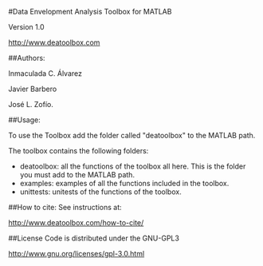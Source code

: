 ﻿#Data Envelopment Analysis Toolbox for MATLAB

Version 1.0

http://www.deatoolbox.com

##Authors:

Inmaculada C. Álvarez

Javier Barbero

José L. Zofío.

##Usage:


To use the Toolbox add the folder called "deatoolbox" to the MATLAB path.

The toolbox contains the following folders:
- deatoolbox: all the functions of the toolbox all here. This is the folder you must add to the MATLAB path.
- examples: examples of all the functions included in the toolbox.
- unittests: unitests of the functions of the toolbox.

##How to cite:
See instructions at:

http://www.deatoolbox.com/how-to-cite/

##License
Code is distributed under the GNU-GPL3

http://www.gnu.org/licenses/gpl-3.0.html

